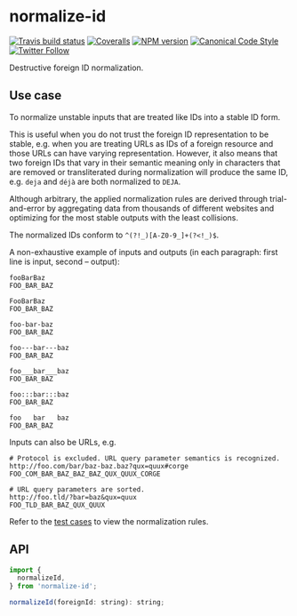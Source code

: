 # normalize-id

[![Travis build status](http://img.shields.io/travis/gajus/normalize-id/master.svg?style=flat-square)](https://travis-ci.org/gajus/normalize-id)
[![Coveralls](https://img.shields.io/coveralls/gajus/normalize-id.svg?style=flat-square)](https://coveralls.io/github/gajus/normalize-id)
[![NPM version](http://img.shields.io/npm/v/normalize-id.svg?style=flat-square)](https://www.npmjs.org/package/normalize-id)
[![Canonical Code Style](https://img.shields.io/badge/code%20style-canonical-blue.svg?style=flat-square)](https://github.com/gajus/canonical)
[![Twitter Follow](https://img.shields.io/twitter/follow/kuizinas.svg?style=social&label=Follow)](https://twitter.com/kuizinas)

Destructive foreign ID normalization.

## Use case

To normalize unstable inputs that are treated like IDs into a stable ID form.

This is useful when you do not trust the foreign ID representation to be stable, e.g. when you are treating URLs as IDs of a foreign resource and those URLs can have varying representation. However, it also means that two foreign IDs that vary in their semantic meaning only in characters that are removed or transliterated during normalization will produce the same ID, e.g. `deja` and `déjà` are both normalized to `DEJA`.

Although arbitrary, the applied normalization rules are derived through trial-and-error by aggregating data from thousands of different websites and optimizing for the most stable outputs with the least collisions.

The normalized IDs conform to `^(?!_)[A-Z0-9_]+(?<!_)$`.

A non-exhaustive example of inputs and outputs (in each paragraph: first line is input, second – output):

```
fooBarBaz
FOO_BAR_BAZ

FooBarBaz
FOO_BAR_BAZ

foo-bar-baz
FOO_BAR_BAZ

foo---bar---baz
FOO_BAR_BAZ

foo___bar___baz
FOO_BAR_BAZ

foo:::bar:::baz
FOO_BAR_BAZ

foo   bar   baz
FOO_BAR_BAZ

```

Inputs can also be URLs, e.g.

```
# Protocol is excluded. URL query parameter semantics is recognized.
http://foo.com/bar/baz-baz.baz?qux=quux#corge
FOO_COM_BAR_BAZ_BAZ_BAZ_QUX_QUUX_CORGE

# URL query parameters are sorted.
http://foo.tld/?bar=baz&qux=quux
FOO_TLD_BAR_BAZ_QUX_QUUX

```

Refer to the [test cases](./src/test/utilities/normalizeId.js) to view the normalization rules.

## API

```js
import {
  normalizeId,
} from 'normalize-id';

normalizeId(foreignId: string): string;

```
